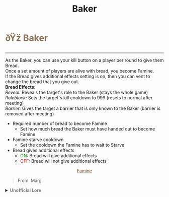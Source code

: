 ﻿---
lang: en-US
title: Baker
prev: /options/Settings/Neutrals.html
next: Berserker
---

# <font color=#8c7458>ðŸž <b>Baker</b></font> <Badge text="Apocalypse" type="tip" vertical="middle"/>
---

As the Baker, you can use your kill button on a player per round to give them Bread.<br>
Once a set amount of players are alive with bread, you become Famine.<br>
If the Bread gives additional effects setting is on, then you can vent to change the bread that you give out.<br>
<b>Bread Effects:</b><br>
<i>Reveal:</i> Reveals the target's role to the Baker (stays the whole game)<br>
<i>Roleblock:</i> Sets the target's kill cooldown to 999 (resets to normal after meeting)<br>
<i>Barrier:</i> Gives the target a barrier that is only known to the Baker (barrier is removed after meeting)

* Required number of bread to become Famine
  * Set how much bread the Baker must have handed out to become Famine
* Famine starve cooldown
  * Set the cooldown the Famine has to wait to Starve
* Bread gives additional effects
  * <font color=green>ON</font>: Bread will give additional effects
  * <font color=red>OFF</font>: Bread will not give additional effects

<center>

[<font color="#83461c">Famine</font>](./Famine.html)
</center>

> From: Marg

<details>
<summary><b><font color=gray>Unofficial Lore</font></b></summary>

In the forgotten annals of time, the Baker was not always an agent of chaos. Legends speak of a humble artisan, a wandering spirit whose bread once brought hope and sustenance to those on the brink of despair. However, this pure-hearted soul was corrupted by the whispers of the Apocalypse - a malevolent force intent on unraveling the fabric of life. The Bakerâ€™s gift, once a symbol of life, became a tool of dread.

(1) The Gift of Bread

The Bakerâ€™s bread is no ordinary creation. Each loaf is imbued with a fragment of the Apocalypseâ€™s will, turning sustenance into a means of control. By offering bread to others, the Baker sows the seeds of chaos, their recipients unknowingly marked by doom.

(2) Bread may nourish, but in the Bakerâ€™s hands, it carries sinister effects

Revelation: A mystical mark reveals the target's essence to the Baker, binding their soul in an unseen contract. Suppression: A cursed crust that drains the target's will, rendering them powerless for a time. Barrier: A deceptive gift of protection that only the Baker knows how to wield, a shield that vanishes after a pivotal moment. Only by balancing stealth and strategy can the Baker achieve their true purpose: the heralding of Famine ?

(3) The Path to Famine

The Baker is but a harbinger, a precursor to something far darker: Famine, one of the Four Riders of the Apocalypse. For every loaf handed out, for every soul ensnared by breadâ€™s cursed touch, the Baker becomes closer to their transformation. When enough have succumbed, the Baker ascends into Famine - a harrowing figure of starvation and decay.

Will the Bakerâ€™s victims rise against them in time, or will the world crumble beneath the shadow of Famine? The answer lies in the hands of the crewmatesâ€”where every loaf is a choice, and every choice becomes closer to oblivion.

> Submitted by: cool_bean02
</details>
